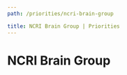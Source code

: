 ```yaml
---
path: /priorities/ncri-brain-group

title: NCRI Brain Group | Priorities
---
```


# NCRI Brain Group
